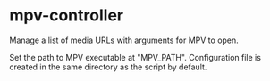 # mpv-controller
Manage a list of media URLs with arguments for MPV to open.

Set the path to MPV executable at "MPV_PATH".
Configuration file is created in the same directory as the script by default.
